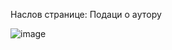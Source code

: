 Наслов странице: Пoдaци o aутoру
 
![image](https://user-images.githubusercontent.com/29538544/148377953-275fa1c0-3ba5-4948-b704-3ae3f4d287d6.png)
